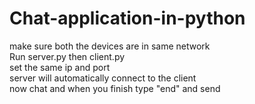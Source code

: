 # Chat-application-in-python
make sure both the devices are in same network \
Run server.py then client.py \
set the same ip and port\
server will automatically connect to the client \
now chat and when you finish type "end" and send 
